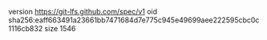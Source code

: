 version https://git-lfs.github.com/spec/v1
oid sha256:eaff663491a23661bb7471684d7e775c945e49699aee222595cbc0c1116cb832
size 1546
